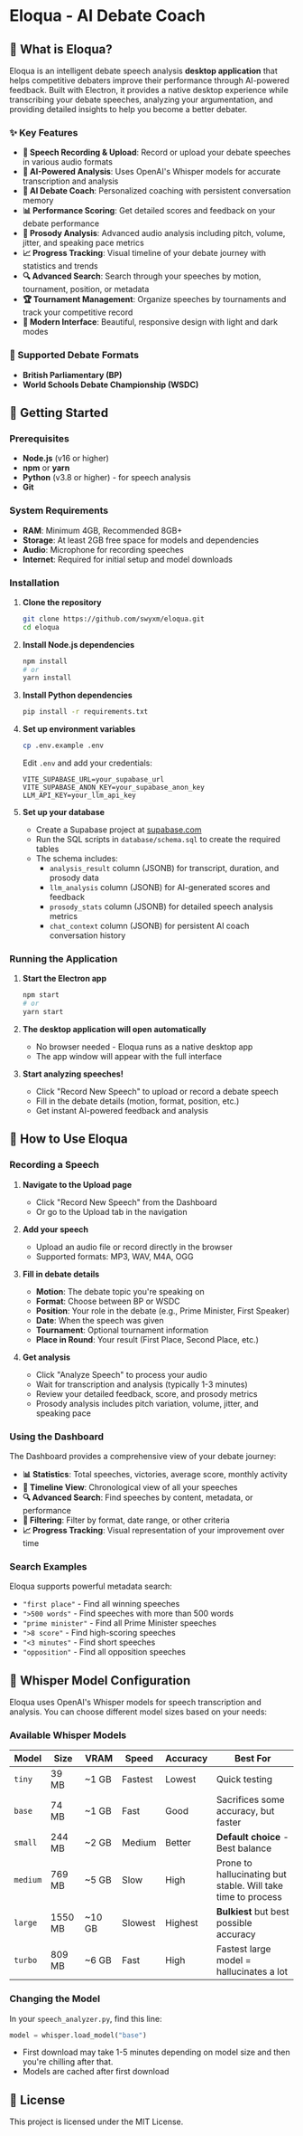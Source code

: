 # Eloqua - AI Debate Coach

## 🎯 What is Eloqua?

Eloqua is an intelligent debate speech analysis **desktop application** that helps competitive debaters improve their performance through AI-powered feedback. Built with Electron, it provides a native desktop experience while transcribing your debate speeches, analyzing your argumentation, and providing detailed insights to help you become a better debater.

### ✨ Key Features

- **🎤 Speech Recording & Upload**: Record or upload your debate speeches in various audio formats
- **🤖 AI-Powered Analysis**: Uses OpenAI's Whisper models for accurate transcription and analysis
- **💬 AI Debate Coach**: Personalized coaching with persistent conversation memory
- **📊 Performance Scoring**: Get detailed scores and feedback on your debate performance
- **🎵 Prosody Analysis**: Advanced audio analysis including pitch, volume, jitter, and speaking pace metrics
- **📈 Progress Tracking**: Visual timeline of your debate journey with statistics and trends
- **🔍 Advanced Search**: Search through your speeches by motion, tournament, position, or metadata
- **🏆 Tournament Management**: Organize speeches by tournaments and track your competitive record
- **📱 Modern Interface**: Beautiful, responsive design with light and dark modes

### 🎪 Supported Debate Formats

- **British Parliamentary (BP)**
- **World Schools Debate Championship (WSDC)**

## 🚀 Getting Started

### Prerequisites

- **Node.js** (v16 or higher)
- **npm** or **yarn**
- **Python** (v3.8 or higher) - for speech analysis
- **Git**

### System Requirements

- **RAM**: Minimum 4GB, Recommended 8GB+
- **Storage**: At least 2GB free space for models and dependencies
- **Audio**: Microphone for recording speeches
- **Internet**: Required for initial setup and model downloads

### Installation

1. **Clone the repository**
   ```bash
   git clone https://github.com/swyxm/eloqua.git
   cd eloqua
   ```

2. **Install Node.js dependencies**
   ```bash
   npm install
   # or
   yarn install
   ```

3. **Install Python dependencies**
   ```bash
   pip install -r requirements.txt
   ```

4. **Set up environment variables**
   ```bash
   cp .env.example .env
   ```
   
   Edit `.env` and add your credentials:
   ```env
   VITE_SUPABASE_URL=your_supabase_url
   VITE_SUPABASE_ANON_KEY=your_supabase_anon_key
   LLM_API_KEY=your_llm_api_key
   ```

5. **Set up your database**
   - Create a Supabase project at [supabase.com](https://supabase.com)
   - Run the SQL scripts in `database/schema.sql` to create the required tables
   - The schema includes:
     - `analysis_result` column (JSONB) for transcript, duration, and prosody data
     - `llm_analysis` column (JSONB) for AI-generated scores and feedback
     - `prosody_stats` column (JSONB) for detailed speech analysis metrics
     - `chat_context` column (JSONB) for persistent AI coach conversation history

### Running the Application

1. **Start the Electron app**
   ```bash
   npm start
   # or
   yarn start
   ```

2. **The desktop application will open automatically**
   - No browser needed - Eloqua runs as a native desktop app
   - The app window will appear with the full interface

3. **Start analyzing speeches!**
   - Click "Record New Speech" to upload or record a debate speech
   - Fill in the debate details (motion, format, position, etc.)
   - Get instant AI-powered feedback and analysis

## 📖 How to Use Eloqua

### Recording a Speech

1. **Navigate to the Upload page**
   - Click "Record New Speech" from the Dashboard
   - Or go to the Upload tab in the navigation

2. **Add your speech**
   - Upload an audio file or record directly in the browser
   - Supported formats: MP3, WAV, M4A, OGG

3. **Fill in debate details**
   - **Motion**: The debate topic you're speaking on
   - **Format**: Choose between BP or WSDC
   - **Position**: Your role in the debate (e.g., Prime Minister, First Speaker)
   - **Date**: When the speech was given
   - **Tournament**: Optional tournament information
   - **Place in Round**: Your result (First Place, Second Place, etc.)

4. **Get analysis**
   - Click "Analyze Speech" to process your audio
   - Wait for transcription and analysis (typically 1-3 minutes)
   - Review your detailed feedback, score, and prosody metrics
   - Prosody analysis includes pitch variation, volume, jitter, and speaking pace

### Using the Dashboard

The Dashboard provides a comprehensive view of your debate journey:

- **📊 Statistics**: Total speeches, victories, average score, monthly activity
- **📅 Timeline View**: Chronological view of all your speeches
- **🔍 Advanced Search**: Find speeches by content, metadata, or performance
- **🎯 Filtering**: Filter by format, date range, or other criteria
- **📈 Progress Tracking**: Visual representation of your improvement over time

### Search Examples

Eloqua supports powerful metadata search:

- `"first place"` - Find all winning speeches
- `">500 words"` - Find speeches with more than 500 words
- `"prime minister"` - Find all Prime Minister speeches
- `">8 score"` - Find high-scoring speeches
- `"<3 minutes"` - Find short speeches
- `"opposition"` - Find all opposition speeches

## 🤖 Whisper Model Configuration

Eloqua uses OpenAI's Whisper models for speech transcription and analysis. You can choose different model sizes based on your needs:

### Available Whisper Models
| Model | Size | VRAM | Speed | Accuracy | Best For |
|-------|------|------|-------|----------|----------|
| `tiny` | 39 MB | ~1 GB | Fastest | Lowest | Quick testing |
| `base` | 74 MB | ~1 GB | Fast | Good | Sacrifices some accuracy, but faster |
| `small` | 244 MB | ~2 GB | Medium | Better | **Default choice** - Best balance |
| `medium` | 769 MB | ~5 GB | Slow | High | Prone to hallucinating but stable. Will take time to process |
| `large` | 1550 MB | ~10 GB | Slowest | Highest | **Bulkiest** but best possible accuracy |
| `turbo` | 809 MB | ~6 GB | Fast | High | Fastest large model = hallucinates a lot |

### Changing the Model
In your `speech_analyzer.py`, find this line:
```python
model = whisper.load_model("base")
```

- First download may take 1-5 minutes depending on model size and then you're chilling after that.
- Models are cached after first download

## 📄 License

This project is licensed under the MIT License.
